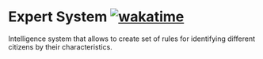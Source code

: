 # Expert System [![wakatime](https://wakatime.com/badge/user/68029d08-6a26-4822-adf7-caed5f68d96c/project/b61d7a58-4415-4fb5-8be9-7138c5d8f990.svg)](https://wakatime.com/badge/user/68029d08-6a26-4822-adf7-caed5f68d96c/project/b61d7a58-4415-4fb5-8be9-7138c5d8f990)
Intelligence system that allows to create set of rules for identifying different citizens by their characteristics. 
